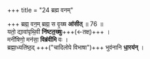 +++
title = "24 ब्रह्म वनम्"

+++
ब्रह्म॒ वन॒म् ब्रह्म॒ स वृ॒ख्ष **आ॑सीत्** ॥ 76 ॥  
यतो॒ द्यावा॑पृथि॒वी **नि॑ष्टत॒ख्षुः**+++(←तक्ष्)+++ ।   
मनी॑षिणो॒ मन॑सा॒ **विब्र॑वीमि** वः ।  
ब्रह्मा॒ध्यति॑ष्ठ॒द् +++("चादिलोपे विभाषा")+++ भुव॑नानि **धा॒रय॑न्** ।